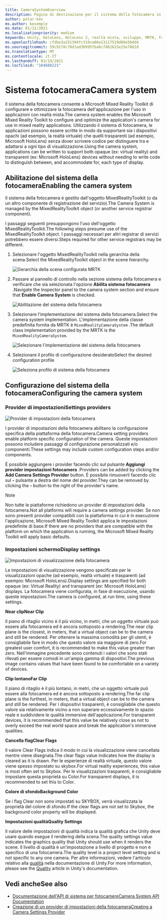 ```yaml
---
title: CameraSystemOverview
description: Pagina di destinazione per il sistema della fotocamera in MRTK
author: polar-kev
ms.author: kesemple
ms.date: 01/12/2021
ms.localizationpriority: medium
keywords: Unity, HoloLens, HoloLens 2, realtà mista, sviluppo, MRTK, fotocamera,
ms.openlocfilehash: cfdbe3a151394fc319ce86e13117519d66e56dd4
ms.sourcegitcommit: 59c91f8c70d1ad30995fba6cf862615e25e78d10
ms.translationtype: MT
ms.contentlocale: it-IT
ms.lasthandoff: 03/19/2021
ms.locfileid: "104688221"
---
```

# <a name="camera-system"></a><span data-ttu-id="27632-104">Sistema fotocamera</span><span class="sxs-lookup"><span data-stu-id="27632-104">Camera system</span></span>

<span data-ttu-id="27632-105">Il sistema della fotocamera consente a Microsoft Mixed Reality Toolkit di configurare e ottimizzare la fotocamera dell'applicazione per l'uso in applicazioni con realtà mista.</span><span class="sxs-lookup"><span data-stu-id="27632-105">The camera system enables the Microsoft Mixed Reality Toolkit to configure and optimize the application's camera for use in mixed reality applications.</span></span> <span data-ttu-id="27632-106">Utilizzando il sistema di fotocamera, le applicazioni possono essere scritte in modo da supportare sia i dispositivi opachi (ad esempio, la realtà virtuale) che quelli trasparenti (ad esempio, Microsoft HoloLens) senza dover scrivere codice per distinguere tra e adattarsi a ogni tipo di visualizzazione.</span><span class="sxs-lookup"><span data-stu-id="27632-106">Using the camera system, applications can be written to support both opaque (ex: virtual reality) and transparent (ex: Microsoft HoloLens) devices without needing to write code to distinguish between, and accommodate for, each type of display.</span></span>

## <a name="enabling-the-camera-system"></a><span data-ttu-id="27632-107">Abilitazione del sistema della fotocamera</span><span class="sxs-lookup"><span data-stu-id="27632-107">Enabling the camera system</span></span>

<span data-ttu-id="27632-108">Il sistema della fotocamera è gestito dall'oggetto MixedRealityToolkit (o da un altro componente di registrazione del servizio).</span><span class="sxs-lookup"><span data-stu-id="27632-108">The Camera System is managed by the MixedRealityToolkit object (or another service registrar component).</span></span>

<span data-ttu-id="27632-109">I passaggi seguenti presuppongono l'uso dell'oggetto MixedRealityToolkit.</span><span class="sxs-lookup"><span data-stu-id="27632-109">The following steps presume use of the MixedRealityToolkit object.</span></span> <span data-ttu-id="27632-110">I passaggi necessari per altri registrar di servizi potrebbero essere diversi.</span><span class="sxs-lookup"><span data-stu-id="27632-110">Steps required for other service registrars may be different.</span></span>

1. <span data-ttu-id="27632-111">Selezionare l'oggetto MixedRealityToolkit nella gerarchia della scena.</span><span class="sxs-lookup"><span data-stu-id="27632-111">Select the MixedRealityToolkit object in the scene hierarchy.</span></span>

    ![Gerarchia della scena configurata MRTK](../Images/MRTK_ConfiguredHierarchy.png)

2. <span data-ttu-id="27632-113">Passare al pannello di controllo nella sezione sistema della fotocamera e verificare che sia selezionata l'opzione **Abilita sistema fotocamera** .</span><span class="sxs-lookup"><span data-stu-id="27632-113">Navigate the Inspector panel to the camera system section and ensure that **Enable Camera System** is checked.</span></span>

    ![Abilitazione del sistema della fotocamera](../Images/CameraSystem/EnableCameraSystem.png)

3. <span data-ttu-id="27632-115">Selezionare l'implementazione del sistema della fotocamera.</span><span class="sxs-lookup"><span data-stu-id="27632-115">Select the camera system implementation.</span></span> <span data-ttu-id="27632-116">L'implementazione della classe predefinita fornita da MRTK è `MixedRealityCameraSystem` .</span><span class="sxs-lookup"><span data-stu-id="27632-116">The default class implementation provided by the MRTK is the `MixedRealityCameraSystem`.</span></span>

    ![Selezionare l'implementazione del sistema della fotocamera](../Images/CameraSystem/SelectCameraSystemType.png)

4. <span data-ttu-id="27632-118">Selezionare il profilo di configurazione desiderato</span><span class="sxs-lookup"><span data-stu-id="27632-118">Select the desired configuration profile</span></span>

    ![Seleziona profilo di sistema della fotocamera](../Images/CameraSystem/SelectCameraProfile.png)

## <a name="configuring-the-camera-system"></a><span data-ttu-id="27632-120">Configurazione del sistema della fotocamera</span><span class="sxs-lookup"><span data-stu-id="27632-120">Configuring the camera system</span></span>

### <a name="settings-providers"></a><span data-ttu-id="27632-121">Provider di impostazioni</span><span class="sxs-lookup"><span data-stu-id="27632-121">Settings providers</span></span>

![Provider di impostazioni della fotocamera](../Images/CameraSystem/CameraSettingsProviders.png)

<span data-ttu-id="27632-123">I provider di impostazioni della fotocamera abilitano la configurazione specifica della piattaforma della fotocamera.</span><span class="sxs-lookup"><span data-stu-id="27632-123">Camera setting providers enable platform specific configuration of the camera.</span></span> <span data-ttu-id="27632-124">Queste impostazioni possono includere passaggi di configurazione personalizzati e/o componenti.</span><span class="sxs-lookup"><span data-stu-id="27632-124">These settings may include custom configuration steps and/or components.</span></span>

<span data-ttu-id="27632-125">È possibile aggiungere i provider facendo clic sul pulsante **Aggiungi provider impostazioni fotocamera** .</span><span class="sxs-lookup"><span data-stu-id="27632-125">Providers can be added by clicking the **Add Camera Settings Provider** button.</span></span> <span data-ttu-id="27632-126">È possibile rimuoverli facendo clic sul **-** pulsante a destra del nome del provider.</span><span class="sxs-lookup"><span data-stu-id="27632-126">They can be removed by clicking the **-** button to the right of the provider's name.</span></span>

> [!Note]
> <span data-ttu-id="27632-127">Non tutte le piattaforme richiedono un provider di impostazioni della fotocamera.</span><span class="sxs-lookup"><span data-stu-id="27632-127">Not all platforms will require a camera settings provider.</span></span> <span data-ttu-id="27632-128">Se non sono presenti provider compatibili con la piattaforma in cui è in esecuzione l'applicazione, Microsoft Mixed Reality Toolkit applica le impostazioni predefinite di base.</span><span class="sxs-lookup"><span data-stu-id="27632-128">If there are no providers that are compatible with the platform on which the application is running, the Microsoft Mixed Reality Toolkit will apply basic defaults.</span></span>

### <a name="display-settings"></a><span data-ttu-id="27632-129">Impostazioni schermo</span><span class="sxs-lookup"><span data-stu-id="27632-129">Display settings</span></span>

![Impostazioni di visualizzazione della fotocamera](../Images/CameraSystem/CameraDisplaySettings.png)

<span data-ttu-id="27632-131">Le impostazioni di visualizzazione vengono specificate per le visualizzazioni opache (ad esempio, realtà virtuale) e trasparenti (ad esempio: Microsoft HoloLens).</span><span class="sxs-lookup"><span data-stu-id="27632-131">Display settings are specified for both opaque (ex: Virtual Reality) and transparent (ex: Microsoft HoloLens) displays.</span></span> <span data-ttu-id="27632-132">La fotocamera viene configurata, in fase di esecuzione, usando queste impostazioni.</span><span class="sxs-lookup"><span data-stu-id="27632-132">The camera is configured, at run time, using these settings.</span></span>

<span data-ttu-id="27632-133">**Near clip**</span><span class="sxs-lookup"><span data-stu-id="27632-133">**Near Clip**</span></span>

<span data-ttu-id="27632-134">Il piano di ritaglio vicino è il più vicino, in metri, che un oggetto virtuale può essere alla fotocamera ed è ancora sottoposto a rendering.</span><span class="sxs-lookup"><span data-stu-id="27632-134">The near clip plane is the closest, in meters, that a virtual object can be to the camera and still be rendered.</span></span> <span data-ttu-id="27632-135">Per ottenere la massima comodità per gli utenti, è consigliabile fare in modo che questo valore sia maggiore di zero.</span><span class="sxs-lookup"><span data-stu-id="27632-135">For greatest user comfort, it is recommended to make this value greater than zero.</span></span> <span data-ttu-id="27632-136">Nell'immagine precedente sono contenuti i valori che sono stati rilevati per essere comodi in un'ampia gamma di dispositivi.</span><span class="sxs-lookup"><span data-stu-id="27632-136">The previous image contains values that have been found to be comfortable on a variety of devices.</span></span>

<span data-ttu-id="27632-137">**Clip lontano**</span><span class="sxs-lookup"><span data-stu-id="27632-137">**Far Clip**</span></span>

<span data-ttu-id="27632-138">Il piano di ritaglio è il più lontano, in metri, che un oggetto virtuale può essere alla fotocamera ed è ancora sottoposto a rendering.</span><span class="sxs-lookup"><span data-stu-id="27632-138">The far clip plane is the furthest, in meters, that a virtual object can be to the camera and still be rendered.</span></span> <span data-ttu-id="27632-139">Per i dispositivi trasparenti, è consigliabile che questo valore sia relativamente vicino a non superare eccessivamente lo spazio reale e suddividere le qualità immersive dell'applicazione.</span><span class="sxs-lookup"><span data-stu-id="27632-139">For transparent devices, it is recommended that this value be relatively close as not to overly exceed the real world space and break the application's immersive qualities.</span></span>

<span data-ttu-id="27632-140">**Cancella flag**</span><span class="sxs-lookup"><span data-stu-id="27632-140">**Clear Flags**</span></span>

<span data-ttu-id="27632-141">Il valore Clear Flags indica il modo in cui la visualizzazione viene cancellata mentre viene disegnata.</span><span class="sxs-lookup"><span data-stu-id="27632-141">The clear flags value indicates how the display is cleared as it is drawn.</span></span> <span data-ttu-id="27632-142">Per le esperienze di realtà virtuale, questo valore viene spesso impostato su skybox.</span><span class="sxs-lookup"><span data-stu-id="27632-142">For virtual reality experiences, this value is most often set to Skybox.</span></span> <span data-ttu-id="27632-143">Per le visualizzazioni trasparenti, è consigliabile impostare questa proprietà su Color.</span><span class="sxs-lookup"><span data-stu-id="27632-143">For transparent displays, it is recommended to set this to Color.</span></span>

<span data-ttu-id="27632-144">**Colore di sfondo**</span><span class="sxs-lookup"><span data-stu-id="27632-144">**Background Color**</span></span>

<span data-ttu-id="27632-145">Se i flag Clear non sono impostati su SKYBOX, verrà visualizzata la proprietà del colore di sfondo.</span><span class="sxs-lookup"><span data-stu-id="27632-145">If the clear flags are not set to Skybox, the background color property will be displayed.</span></span>

<span data-ttu-id="27632-146">**Impostazioni qualità**</span><span class="sxs-lookup"><span data-stu-id="27632-146">**Quality Settings**</span></span>

<span data-ttu-id="27632-147">Il valore delle impostazioni di qualità indica la qualità grafica che Unity deve usare quando esegue il rendering della scena.</span><span class="sxs-lookup"><span data-stu-id="27632-147">The quality settings value indicates the graphics quality that Unity should use when it renders the scene.</span></span> <span data-ttu-id="27632-148">Il livello di qualità è un'impostazione a livello di progetto e non è specifico di una fotocamera.</span><span class="sxs-lookup"><span data-stu-id="27632-148">The quality level is a project level setting and is not specific to any one camera.</span></span> <span data-ttu-id="27632-149">Per altre informazioni, vedere l'articolo relativo alla [qualità](https://docs.unity3d.com/Manual/class-QualitySettings.html) nella documentazione di Unity.</span><span class="sxs-lookup"><span data-stu-id="27632-149">For more information, please see the [Quality](https://docs.unity3d.com/Manual/class-QualitySettings.html) article in Unity's documentation.</span></span>

## <a name="see-also"></a><span data-ttu-id="27632-150">Vedi anche</span><span class="sxs-lookup"><span data-stu-id="27632-150">See also</span></span>

- [<span data-ttu-id="27632-151">Documentazione dell'API di sistema per fotocamere</span><span class="sxs-lookup"><span data-stu-id="27632-151">Camera System API Documentation</span></span>](xref:Microsoft.MixedReality.Toolkit.CameraSystem)
- [<span data-ttu-id="27632-152">Creazione di un provider di impostazioni della fotocamera</span><span class="sxs-lookup"><span data-stu-id="27632-152">Creating a Camera Settings Provider</span></span>](CreateSettingsProvider.md)
